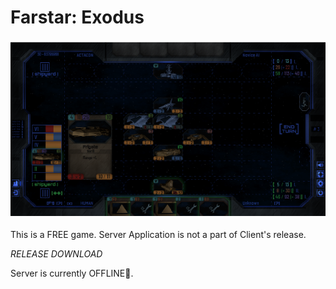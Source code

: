 # Farstar: Exodus  
  
  ![preview1](images/fs1.png)

This is a FREE game.
Server Application is not a part of Client's release.

_RELEASE DOWNLOAD_

Server is currently OFFLINE:red_circle:.
